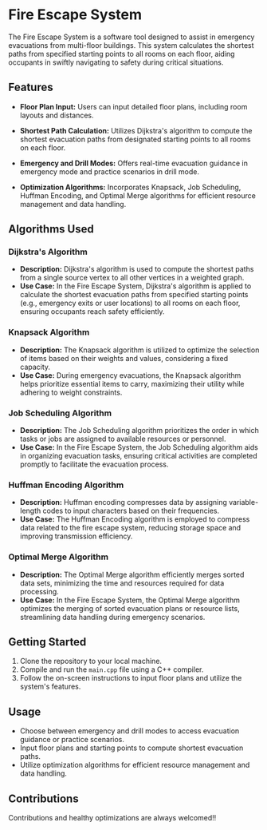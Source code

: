 # Fire Escape System

The Fire Escape System is a software tool designed to assist in emergency evacuations from multi-floor buildings. This system calculates the shortest paths from specified starting points to all rooms on each floor, aiding occupants in swiftly navigating to safety during critical situations.

## Features

- **Floor Plan Input:** Users can input detailed floor plans, including room layouts and distances.
  
- **Shortest Path Calculation:** Utilizes Dijkstra's algorithm to compute the shortest evacuation paths from designated starting points to all rooms on each floor.
  
- **Emergency and Drill Modes:** Offers real-time evacuation guidance in emergency mode and practice scenarios in drill mode.
  
- **Optimization Algorithms:** Incorporates Knapsack, Job Scheduling, Huffman Encoding, and Optimal Merge algorithms for efficient resource management and data handling.
  
## Algorithms Used

### Dijkstra's Algorithm
- **Description:** Dijkstra's algorithm is used to compute the shortest paths from a single source vertex to all other vertices in a weighted graph.
- **Use Case:** In the Fire Escape System, Dijkstra's algorithm is applied to calculate the shortest evacuation paths from specified starting points (e.g., emergency exits or user locations) to all rooms on each floor, ensuring occupants reach safety efficiently.

### Knapsack Algorithm
- **Description:** The Knapsack algorithm is utilized to optimize the selection of items based on their weights and values, considering a fixed capacity.
- **Use Case:** During emergency evacuations, the Knapsack algorithm helps prioritize essential items to carry, maximizing their utility while adhering to weight constraints.

### Job Scheduling Algorithm
- **Description:** The Job Scheduling algorithm prioritizes the order in which tasks or jobs are assigned to available resources or personnel.
- **Use Case:** In the Fire Escape System, the Job Scheduling algorithm aids in organizing evacuation tasks, ensuring critical activities are completed promptly to facilitate the evacuation process.

### Huffman Encoding Algorithm
- **Description:** Huffman encoding compresses data by assigning variable-length codes to input characters based on their frequencies.
- **Use Case:** The Huffman Encoding algorithm is employed to compress data related to the fire escape system, reducing storage space and improving transmission efficiency.

### Optimal Merge Algorithm
- **Description:** The Optimal Merge algorithm efficiently merges sorted data sets, minimizing the time and resources required for data processing.
- **Use Case:** In the Fire Escape System, the Optimal Merge algorithm optimizes the merging of sorted evacuation plans or resource lists, streamlining data handling during emergency scenarios.

## Getting Started

1. Clone the repository to your local machine.
2. Compile and run the `main.cpp` file using a C++ compiler.
3. Follow the on-screen instructions to input floor plans and utilize the system's features.

## Usage

- Choose between emergency and drill modes to access evacuation guidance or practice scenarios.
- Input floor plans and starting points to compute shortest evacuation paths.
- Utilize optimization algorithms for efficient resource management and data handling.

## Contributions

Contributions and healthy optimizations are always welcomed!!

